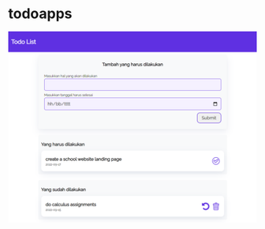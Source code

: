 # todoapps
<!--
<p>
This application is sourced from dicoding in the "Belajar Membuat Front-End Web untuk Pemula" class.
</p>
-->
![Project thumbnail](./archive/thumbnail.png)
